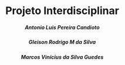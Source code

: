 <h1 align="center">Projeto Interdisciplinar</h1>
<h5 align="center">Antonio Luis Pereira Candioto</h4>
<h5 align="center">Gleison Rodrigo M da Silva</h4>
<h5 align="center">Marcos Vinícius da Silva Guedes</h4>

